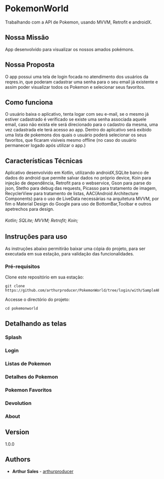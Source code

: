 # PokemonWorld
Trabalhando com a API de Pokemon, usando MVVM, Retrofit e androidX.

## Nossa Missão

App desenvolvido para visualizar os nossos amados pokémons. 

## Nossa Proposta

O app possui uma tela de login focada no atendimento dos usuários da reqres.in,
que poderam cadastrar uma senha para o seu email já existente e assim poder visualizar todos os Pokemon e selecionar seus favoritos. 

## Como funciona
O usuário baixa o aplicativo, tenta logar com seu e-mail, se o mesmo já estiver cadastrado é verificado se existe uma senha associada aquele email, caso não exista ele será direcionado para o cadastro da mesma, uma vez cadastrada ele terá acesso ao app.
Dentro do aplicativo será exibido uma lista de pokemons dos quais o usuário poderá selecionar os seus favoritos, que ficaram visiveis mesmo offline (no caso do usuário permanecer logado após utilizar o app.)

## Características Técnicas

Aplicativo desenvolvido em Kotlin, utilizando androidX,SQLite banco de dados do android que permite salvar dados no próprio device,
Koin para injeção de dependência, Retrofit para o webservice, Gson para parse do json, Stetho para debug das requests, Picasso para tratamento de imagem, RecyclerView para tratamento de listas, AAC(Android Architecture Components) para o uso de LiveData necessárias na arquitetura MVVM, por fim o Material Design do Google para uso de BottomBar,Toolbar e outros apetrechos para design.  

###### Kotlin; SQLite; MVVM; Retrofit; Koin;

## Instruções para uso

As instruções abaixo permitirão baixar uma cópia do projeto, para ser executada em sua estação, para validação das funcionalidades.

### Pré-requisitos

Clone este repositório em sua estação:

```
git clone https://github.com/arthurproducer/PokemonWorld/tree/login/with/SampleAPI
```

Accesse o directório do projeto:

```
cd pokemonworld
```

## Detalhando as telas

### Splash
### Login
### Listas de Pokemon
### Detalhes do Pokemon
### Pokemon Favoritos
### Devolution
### About

## Version

1.0.0


## Authors
* **Arthur Sales** - [arthurproducer](https://github.com/arthurproducer)

